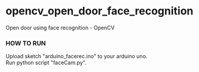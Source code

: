 # opencv_open_door_face_recognition
Open door using face recognition - OpenCV

### HOW TO RUN
Upload sketch "arduino_facerec.ino" to your arduino uno.<br />
Run python script "faceCam.py".

